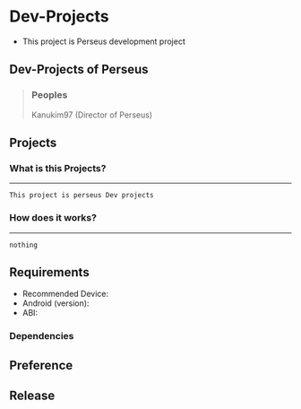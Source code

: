 # Dev-Projects
* This project is Perseus development project
## Dev-Projects of Perseus
> ### Peoples
> Kanukim97 (Director of Perseus)

## Projects
  ### What is this Projects?
  ---------------
    This project is perseus Dev projects

  ### How does it works?
  ----------
    nothing
    
## Requirements
 * Recommended Device: 
 * Android (version):
 * ABI: 
### Dependencies

## Preference
>
>
>
>

## Release
>
>
>

